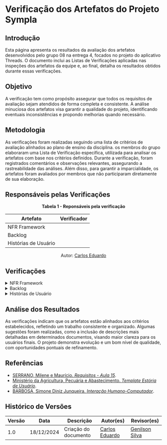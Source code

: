 # Verificação dos Artefatos do Projeto Sympla

## Introdução

Esta página apresenta os resultados da avaliação dos artefatos desenvolvidos pelo grupo 08 na entrega 4, focados no projeto do aplicativo Threads. O documento inclui as Listas de Verificações aplicadas nas inspeções dos artefatos da equipe e, ao final, detalha os resultados obtidos durante essas verificações.

## Objetivo

A verificação tem como propósito assegurar que todos os requisitos de avaliação sejam atendidos de forma completa e consistente. A análise minuciosa dos artefatos visa garantir a qualidade do projeto, identificando eventuais inconsistências e propondo melhorias quando necessário.

## Metodologia

As verificações foram realizadas seguindo uma lista de critérios de avaliação alinhados ao plano de ensino da disciplina. os membros do grupo elaboraram uma Lista de Verificação específica, utilizada para analisar os artefatos com base nos critérios definidos. Durante a verificação, foram registrados comentários e observações relevantes, assegurando a rastreabilidade das análises. Além disso, para garantir a imparcialidade, os artefatos foram avaliados por membros que não participaram diretamente de sua elaboração.

## Responsáveis pelas Verificações

<div style="text-align: center;">
    <p><strong>Tabela 1 - Reponsáveis pela verificação </strong></p>
  </div>

| Artefato                  | Verificador                                        |
| ------------------------- | -------------------------------------------------- |
| NFR Framework             |            |
| Backlog                   |    |
| Histórias de Usuário      |  |

<p style="text-align: center; font-size: 14px;">
    Autor: <a href="https://github.com/dudupaz" target="_blank">Carlos Eduardo</a>
  </p>

## Verificações

<details>
  <summary>NFR Framework</summary>

</details>

<details>
  <summary>Backlog</summary>

</details>

<details>
  <summary>Histórias de Usuário</summary>

</details>


## Análise dos Resultados

As verificações indicam que os artefatos estão alinhados aos critérios estabelecidos, refletindo um trabalho consistente e organizado. Algumas sugestões foram realizadas, como a inclusão de descrições mais detalhadas em determinados documentos, visando maior clareza para os usuários finais. O projeto demonstra evolução e um bom nível de qualidade, com oportunidades pontuais de refinamento.

## Referências

- [SERRANO, Milene e Maurício. *Requisitos - Aula 15*](https://aprender3.unb.br/pluginfile.php/2972504/mod_resource/content/1/Requisitos%20-%20Aula%2015a.pdf).  
- [Ministério da Agricultura, Pecuária e Abastecimento. *Template Estória de Usuário*](https://www.gov.br/agricultura/pt-br/acesso-a-informacao/licitacoes-e-contratos/edital/2019/pregao-eletronico-no-05-2018/templates-artefatos/estoria-de-usuario.doc/view).  
- [BARBOSA, Simone Diniz Junqueira. *Interação Humano-Computador*](https://doi.org/10.1016/B978-012287032-3/50020-4).  

## Histórico de Versões

| **Versão** | **Data**   | **Descrição**              | **Autor(es)**                                      | **Revisor(es)**                                    |
| ---------- | ---------- | -------------------------- | -------------------------------------------------- | -------------------------------------------------- |
| 1.0        | 18/12/2024 | Criação do documento       | [Carlos Eduardo](https://github.com/dudupaz)       | [Genilson Silva](https://github.com/GenilsonJrs)   |

